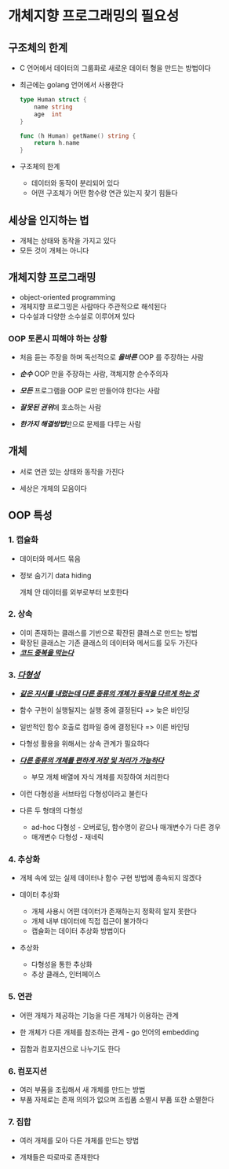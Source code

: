 # 개체지향 프로그래밍의 필요성

## 구조체의 한계

- C 언어에서 데이터의 그룹화로 새로운 데이터 형을 만드는 방법이다 

- 최근에는 golang 언어에서 사용한다 

  ```go
  type Human struct {
      name string
      age  int 
  }
  
  func (h Human) getName() string {
      return h.name
  }
  ```

- 구조체의 한계
  - 데이터와 동작이 분리되어 있다 
  - 어떤 구조체가 어떤 함수랑 연관 있는지 찾기 힘들다

## 세상을 인지하는 법

- 개체는 상태와 동작을 가지고 있다 
-  모든 것이 개체는 아니다 

## 개체지향 프로그래밍

- object-oriented programming
- 개체지향 프로그밍은 사람마다 주관적으로 해석된다 
- 다수설과 다양한 소수설로 이루어져 있다

###  OOP 토론시 피해야 하는 상황

- 처음 듣는 주장을 하며 독선적으로 ***올바른*** OOP 를 주장하는 사람

- ***순수*** OOP 만을 주장하는 사람, 객체지향 순수주의자

- ***모든*** 프로그램을 OOP 로만 만들어야 한다는 사람 

- ***잘못된 권위***에 호소하는 사람

- ***한가지 해결방법***만으로 문제를 다루는 사람 

  

## 개체 

- 서로 연관 있는 상태와 동작을 가진다

- 세상은 개체의 모음이다 

  

## OOP 특성

### 1. 캡슐화

- 데이터와 메서드 묶음

- 정보 숨기기 data hiding 

  개체 안 데이터를 외부로부터 보호한다 

### 2. 상속

- 이미 존재하는 클래스를 기반으로 확잔된 클래스로 만드는 방법
- 확장된 클래스는 기존 클래스의 데이터와 메서드를 모두 가진다
- ***<u>코드 중복을 막는다</u>*** 

### 3. ***<u>다형성</u>***

- ***<u>같은 지시를 내렸는데 다른 종류의 개체가 동작을 다르게 하는 것</u>***
- 함수 구현이 실행될지는 실행 중에 결정된다 => 늦은 바인딩
- 일반적인 함수 호출로 컴파일 중에 결정된다 => 이른 바인딩
- 다형성 활용을 위해서는 상속 관계가 필요하다 
- ***<u>다른 종류의 개체를 편하게 저장 및 처리가 가능하다</u>***
  - 부모 개체 배열에 자식 개체를 저장하여 처리한다

- 이런 다형성을 서브타입 다형성이라고 불린다

- 다른 두 형태의 다형성
  - ad-hoc 다형성 - 오버로딩, 함수명이 같으나 매개변수가 다른 경우
  - 매개변수 다형성  - 재네릭

### 4. 추상화

- 개체 속에 있는 실제 데이터나 함수 구현 방법에 종속되지 않겠다 
- 데이터 추상화
  - 개체 사용시 어떤 데이터가 존재하는지 정확히 알지 못한다
  - 개체 내부 데이터에 직접 접근이 불가하다
  - 캡슐화는 데이터 추상화 방법이다

- 추상화
  - 다형성을 통한 추상화
  - 추상 클래스, 인터페이스

### 5. 연관

- 어떤 개체가 제공하는 기능을 다른 개체가 이용하는 관계
- 한 개체가 다른 개체를 참조하는 관계 - go 언어의 embedding 

- 집합과 컴포지션으로 나누기도 한다

### 6. 컴포지션 

- 여러 부품을 조립해서 새 개체를 만드는 방법
- 부품 자체로는 존재 의의가 없으며 조립품 소멸시 부품 또한 소멸한다

### 7. 집합

- 여러 개체를 모아 다른 개체를 만드는 방법

- 개채들은 따로따로 존재한다 

  

